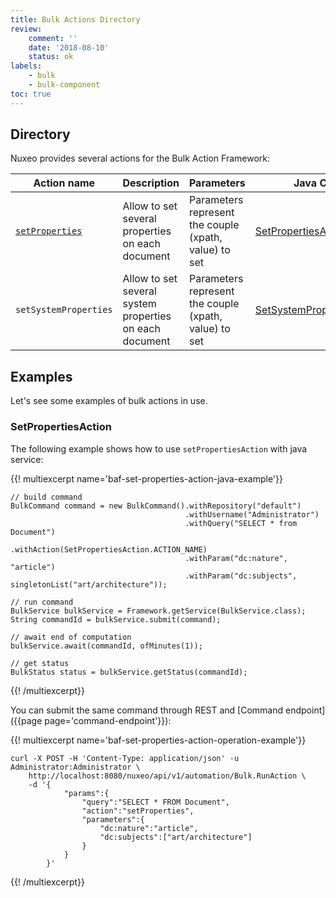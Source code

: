 ```yaml
---
title: Bulk Actions Directory
review:
    comment: ''
    date: '2018-08-10'
    status: ok
labels:
    - bulk
    - bulk-component
toc: true
---
```


## Directory

Nuxeo provides several actions for the Bulk Action Framework:

| Action name                             | Description                                             | Parameters                                            | Java Class                                                                                                                                      |
| --------------------------------------- | ------------------------------------------------------- | ----------------------------------------------------- | ----------------------------------------------------------------------------------------------------------------------------------------------- |
| [`setProperties`](#setpropertiesaction) | Allow to set several properties on each document        | Parameters represent the couple (xpath, value) to set | [SetPropertiesAction](http://community.nuxeo.com/api/nuxeo/latest/javadoc/org/nuxeo/ecm/core/bulk/actions/SetPropertiesAction.html)             |
| `setSystemProperties`                   | Allow to set several system properties on each document | Parameters represent the couple (xpath, value) to set | [SetSystemPropertiesAction](http://community.nuxeo.com/api/nuxeo/latest/javadoc/org/nuxeo/ecm/core/bulk/actions/SetSystemPropertiesAction.html) |

## Examples

Let's see some examples of bulk actions in use.

### SetPropertiesAction

The following example shows how to use `setPropertiesAction` with java service:

{{! multiexcerpt name='baf-set-properties-action-java-example'}}
```
// build command
BulkCommand command = new BulkCommand().withRepository("default")
                                       .withUsername("Administrator")
                                       .withQuery("SELECT * from Document")
                                       .withAction(SetPropertiesAction.ACTION_NAME)
                                       .withParam("dc:nature", "article")
                                       .withParam("dc:subjects", singletonList("art/architecture"));

// run command
BulkService bulkService = Framework.getService(BulkService.class);
String commandId = bulkService.submit(command);

// await end of computation
bulkService.await(commandId, ofMinutes(1));

// get status
BulkStatus status = bulkService.getStatus(commandId);
```
{{! /multiexcerpt}}

You can submit the same command through REST and [Command endpoint]({{page page='command-endpoint'}}):

{{! multiexcerpt name='baf-set-properties-action-operation-example'}}
```
curl -X POST -H 'Content-Type: application/json' -u Administrator:Administrator \
    http://localhost:8080/nuxeo/api/v1/automation/Bulk.RunAction \
    -d '{
            "params":{
                "query":"SELECT * FROM Document",
                "action":"setProperties",
                "parameters":{
                    "dc:nature":"article",
                    "dc:subjects":["art/architecture"]
                }
            }
        }'
```
{{! /multiexcerpt}}
